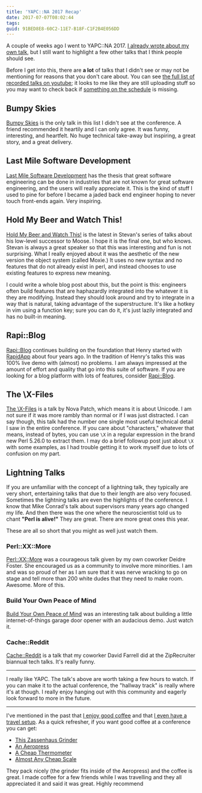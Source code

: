 ```yaml
---
title: 'YAPC::NA 2017 Recap'
date: 2017-07-07T08:02:44
tags: 
guid: 91BED8E8-60C2-11E7-B18F-C1F2B4E056DD
---
```

A couple of weeks ago I went to YAPC::NA 2017.  [I already wrote about my own
talk][last], but I still want to highlight a few other talks that I think people
should see.

<!--more-->

Before I get into this, there are **a lot** of talks that I didn't see or may
not be mentioning for reasons that you don't care about.  You can see [the full
list of recorded talks on youtube][recorded]; it looks to me like they are still
uploading stuff so you may want to check back if [something on the
schedule][sched] is missing.

## Bumpy Skies

[Bumpy Skies][skiesyt] is the only talk in this list I didn't see at the
conference.  A friend recommended it heartily and I can only agree.  It was
funny, interesting, and heartfelt.  No huge technical take-away but inspiring, a
great story, and a great delivery.

## Last Mile Software Development

[Last Mile Software Development][lastyt] has the thesis that great software
engineering can be done in industries that are not known for great software
engineering, and the users will really appreciate it.  This is the kind of stuff
I used to pine for before I became a jaded back end engineer hoping to never
touch front-ends again.  Very inspiring.

## Hold My Beer and Watch This!

[Hold My Beer and Watch This!][beeryt] is the latest in Stevan's series of talks
about his low-level successor to Moose.  I hope it is the final one, but who
knows.  Stevan is always a great speaker so that this was interesting and fun is
not surprising.  What I really enjoyed about it was the aesthetic of the new
version the object system (called Moxie.)  It uses no new syntax and no features
that do not already exist in perl, and instead chooses to use existing features
to express new meaning.

I could write a whole blog post about this, but the point is this: engineers
often build features that are haphazardly integrated into the whatever it is
they are modifying. Instead they should look around and try to integrate in a
way that is natural, taking advantage of the superstructure.  It's like a hotkey
in vim using a function key; sure you can do it, it's just lazily integrated and
has no built-in meaning.

## Rapi::Blog

[Rapi::Blog][rapiyt] continues building on the foundation that Henry started
with [RapidApp][rapidapp] about four years ago.  In the tradition of Henry's
talks this was 100% live demo with (almost) no problems.  I am always impressed
at the amount of effort and quality that go into this suite of software.  If you
are looking for a blog platform with lots of features, consider
[Rapi::Blog][blog].

## The \X-Files

[The \X-Files][xyt] is a talk by Nova Patch, which means it is about Unicode.  I
am not sure if it was more rambly than normal or if I was just distracted.  I
can say though, this talk had the number one single most useful technical detail
I saw in the entire conference.  If you care about "characters," whatever that
means, instead of bytes, you can use `\X` in a regular expression in the brand
new Perl 5.26.0 to extract them.  I may do a brief followup post just about `\X`
with some examples, as I had trouble getting it to work myself due to lots of
confusion on my part.

## Lightning Talks

If you are unfamiliar with the concept of a lightning talk, they typically are
very short, entertaining talks that due to their length are also very focused.
Sometimes the lightning talks are even the highlights of the conference. I know
that Mike Conrad's talk about supervisors many years ago changed my life. And
then there was the one where the neuroscientist told us to chant **"Perl is
alive!"**  They are great.  There are more great ones this year.

These are all so short that you might as well just watch them.

### Perl::XX::More

[Perl::XX::More][psayt] was a courageous talk given by my own coworker Deidre
Foster.  She encouraged us as a community to involve more minorities.  I am and
was so proud of her as I am sure that it was nerve wracking to go on stage and
tell more than 200 white dudes that they need to make room.  Awesome.  More of
this.

### Build Your Own Peace of Mind

[Build Your Own Peace of Mind][demoyt] was an interesting talk about building a
little internet-of-things garage door opener with an audacious demo.  Just watch
it.

### Cache::Reddit

[Cache::Reddit][cacheyt] is a talk that my coworker David Farrell did at the
ZipRecruiter biannual tech talks.  It's really funny.

---

I really like YAPC.  The talk's above are worth taking a few hours to watch.  If
you can make it to the actual conference, the "hallway track" is really where
it's at though.  I really enjoy hanging out with this community and eagerly look
forward to more in the future.

---

I've mentioned in the past that [I enjoy good coffee][coffee] and that [I even
have a travel setup][travel].  As a quick refresher, if you want good coffee at
a conference you can get:

 * <a target="_blank" href="https://www.amazon.com/gp/product/B004YIBVZM/ref=as_li_tl?ie=UTF8&camp=1789&creative=9325&creativeASIN=B004YIBVZM&linkCode=as2&tag=afoolishmanif-20&linkId=84ee2fe0e42c1d561709230110c97d6f">This Zassenhaus Grinder</a><img src="//ir-na.amazon-adsystem.com/e/ir?t=afoolishmanif-20&l=am2&o=1&a=B004YIBVZM" width="1" height="1" border="0" alt="" style="border:none !important; margin:0px !important;" />
 * <a target="_blank" href="https://www.amazon.com/gp/product/B0047BIWSK/ref=as_li_tl?ie=UTF8&camp=1789&creative=9325&creativeASIN=B0047BIWSK&linkCode=as2&tag=afoolishmanif-20&linkId=cf9d9dbf2d439a8bd7cef342923f96da">An Aeropress</a><img src="//ir-na.amazon-adsystem.com/e/ir?t=afoolishmanif-20&l=am2&o=1&a=B0047BIWSK" width="1" height="1" border="0" alt="" style="border:none !important; margin:0px !important;" />
 * <a target="_blank" href="https://www.amazon.com/gp/product/B00004XSC4/ref=as_li_tl?ie=UTF8&camp=1789&creative=9325&creativeASIN=B00004XSC4&linkCode=as2&tag=afoolishmanif-20&linkId=cf82eafce51f3e65725f76d355e7fb44">A Cheap Thermometer</a><img src="//ir-na.amazon-adsystem.com/e/ir?t=afoolishmanif-20&l=am2&o=1&a=B00004XSC4" width="1" height="1" border="0" alt="" style="border:none !important; margin:0px !important;" />
 * <a target="_blank" href="https://www.amazon.com/gp/product/B003STEJ4S/ref=as_li_tl?ie=UTF8&camp=1789&creative=9325&creativeASIN=B003STEJ4S&linkCode=as2&tag=afoolishmanif-20&linkId=3e09174fc08debd659c2361682ce0dd7">Almost Any Cheap Scale</a><img src="//ir-na.amazon-adsystem.com/e/ir?t=afoolishmanif-20&l=am2&o=1&a=B003STEJ4S" width="1" height="1" border="0" alt="" style="border:none !important; margin:0px !important;" />

They pack nicely (the grinder fits inside of the Aeropress) and the coffee is
great.  I made coffee for a few friends while I was travelling and they all
appreciated it and said it was great.  Highly recommend

[last]: /posts/scalability-reliability-and-performance-at-ziprecruiter/
[lastyt]: https://www.youtube.com/watch?v=Kdc9sj8P9Ys
[demoyt]: https://www.youtube.com/watch?v=aJc5yYONBBc
[cacheyt]: https://www.youtube.com/watch?v=ZT4BJEIu-SY
[psayt]: https://www.youtube.com/watch?v=7N3dR2y3Fi8
[rapiyt]: https://www.youtube.com/watch?v=5s_eSYwXDwM
[beeryt]: https://www.youtube.com/watch?v=w5U7eoeuO90
[xyt]: https://www.youtube.com/watch?v=m7HJ0W5wft0
[recorded]: https://www.youtube.com/playlist?list=PLA9_Hq3zhoFxdSVDA4v9Af3iutQxLI14m
[sched]: www.perlconference.us/tpc-2017-dc/talks/
[skiesyt]: https://www.youtube.com/watch?v=N4JNYCjerNM
[rapidapp]: https://metacpan.org/pod/RapidApp
[blog]: https://metacpan.org/pod/Rapi::Blog
[travel]: /posts/diy-coffee-roasting-and-coffee-setup/#travel-setup
[coffee]: /posts/diy-coffee-roasting-and-coffee-setup/

